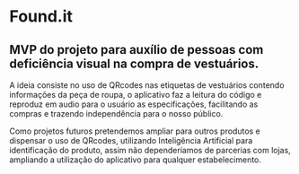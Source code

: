 # Found.it

## MVP do projeto para auxílio de pessoas com deficiência visual na compra de vestuários. 

A ideia consiste no uso de QRcodes nas etiquetas de vestuários contendo informações da peça de roupa, o aplicativo faz a leitura do código e reproduz em audio para o usuário as especificações, facilitando as compras e trazendo independência para o nosso público.

Como projetos futuros pretendemos ampliar para outros produtos e dispensar o uso de QRcodes, utilizando Inteligência Artificial para identificação do produto, assim não dependeríamos de parcerias com lojas, ampliando a utilização do aplicativo para qualquer estabelecimento.
